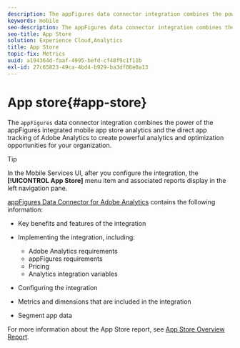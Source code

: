 ```yaml
---
description: The appFigures data connector integration combines the power of the appFigures integrated mobile app store analytics and the direct app tracking of Adobe Analytics to create powerful analytics and optimization opportunities for your organization.
keywords: mobile
seo-description: The appFigures data connector integration combines the power of the appFigures integrated mobile app store analytics and the direct app tracking of Adobe Analytics to create powerful analytics and optimization opportunities for your organization.
seo-title: App Store
solution: Experience Cloud,Analytics
title: App Store
topic-fix: Metrics
uuid: a194364d-faaf-4995-befd-cf48f9c1f11b
exl-id: 27c65823-49ca-4bd4-b929-ba3df86e0a13
---
```

# App store{#app-store}

The `appFigures` data connector integration combines the power of the appFigures integrated mobile app store analytics and the direct app tracking of Adobe Analytics to create powerful analytics and optimization opportunities for your organization.

>[!TIP]
>
>In the Mobile Services UI, after you configure the integration, the **[!UICONTROL App Store]** menu item and associated reports display in the left navigation pane.

[appFigures Data Connector for Adobe Analytics](https://docs.adobe.com/content/help/en/analytics/import/dataconnectors/appfigures/appfigures-overview.html) contains the following information:

* Key benefits and features of the integration 
* Implementing the integration, including:

  * Adobe Analytics requirements 
  * appFigures requirements 
  * Pricing 
  * Analytics integration variables

* Configuring the integration 
* Metrics and dimensions that are included in the integration 
* Segment app data

For more information about the App Store report, see [App Store Overview Report](/help/using/usage/c-app-store-store-performance.md).
